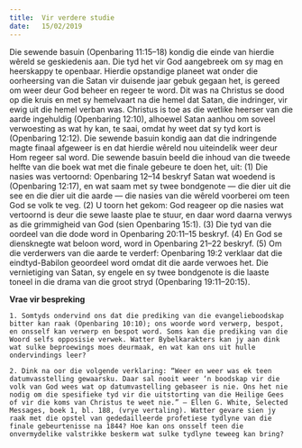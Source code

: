 ```yaml
---
title:  Vir verdere studie
date:   15/02/2019
---
```


Die sewende basuin (Openbaring 11:15–18) kondig die einde van hierdie wêreld se geskiedenis aan. Die tyd het vir God aangebreek om sy mag en heerskappy te openbaar. Hierdie opstandige planeet wat onder die oorheersing van die Satan vir duisende jaar gebuk gegaan het, is gereed om weer deur God beheer en regeer te word. Dit was na Christus se dood op die kruis en met sy hemelvaart na die hemel dat Satan, die indringer, vir ewig uit die hemel verban was. Christus is toe as die wetlike heerser van die aarde ingehuldig (Openbaring 12:10), alhoewel Satan aanhou om soveel verwoesting as wat hy kan, te saai, omdat hy weet dat sy tyd kort is (Openbaring 12:12). Die sewende basuin kondig aan dat die indringende magte finaal afgeweer is en dat hierdie wêreld nou uiteindelik weer deur Hom regeer sal word. Die sewende basuin beeld die inhoud van die tweede helfte van die boek wat met die finale gebeure te doen het, uit: (1) Die nasies was vertoornd: Openbaring 12–14 beskryf Satan wat woedend is (Openbaring 12:17), en wat saam met sy twee bondgenote — die dier uit die see en die dier uit die aarde — die nasies van die wêreld voorberei om teen God se volk te veg. (2) U toorn het gekom: God reageer op die nasies wat vertoornd is deur die sewe laaste plae te stuur, en daar word daarna verwys as die grimmigheid van God (sien Openbaring 15:1). (3) Die tyd van die oordeel van die dode word in Openbaring 20:11–15 beskryf. (4) En God se diensknegte wat beloon word, word in Openbaring 21–22 beskryf. (5) Om die verderwers van die aarde te verderf: Openbaring 19:2 verklaar dat die eindtyd-Babilon geoordeel word omdat dit die aarde verwoes het. Die vernietiging van Satan, sy engele en sy twee bondgenote is die laaste toneel in die drama van die groot stryd (Openbaring 19:11–20:15). 

**Vrae vir bespreking** 

`1. Somtyds ondervind ons dat die prediking van die evangelieboodskap bitter kan raak (Openbaring 10:10); ons woorde word verwerp, bespot, en onsself kan verwerp en bespot word. Soms kan die prediking van die Woord selfs opposisie verwek. Watter Bybelkarakters kan jy aan dink wat sulke beproewings moes deurmaak, en wat kan ons uit hulle ondervindings leer?`

`2. Dink na oor die volgende verklaring: “Weer en weer was ek teen datumvasstelling gewaarsku. Daar sal nooit weer ‘n boodskap vir die volk van God wees wat op datumvastelling gebaseer is nie. Ons het nie nodig om die spesifieke tyd vir die uitstorting van die Heilige Gees of vir die koms van Christus te weet nie.” — Ellen G. White, Selected Messages, boek 1, bl. 188, (vrye vertaling). Watter gevare sien jy raak met die opstel van gededailleerde profetiese tydlyne van die finale gebeurtenisse na 1844? Hoe kan ons onsself teen die onvermydelike valstrikke beskerm wat sulke tydlyne teweeg kan bring?` 